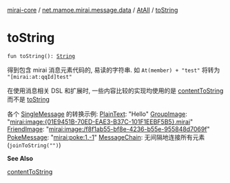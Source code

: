 [mirai-core](../../index.md) / [net.mamoe.mirai.message.data](../index.md) / [AtAll](index.md) / [toString](./to-string.md)

# toString

`fun toString(): `[`String`](https://kotlinlang.org/api/latest/jvm/stdlib/kotlin/-string/index.html)

得到包含 mirai 消息元素代码的, 易读的字符串. 如 `At(member) + "test"` 将转为 `"[mirai:at:qqId]test"`

在使用消息相关 DSL 和扩展时, 一些内容比较的实现均使用的是 [contentToString](../-message/content-to-string.md) 而不是 [toString](../-message/to-string.md)

各个 [SingleMessage](../-single-message/index.md) 的转换示例:
[PlainText](../-plain-text/index.md): "Hello"
[GroupImage](../-group-image/index.md): "[mirai:image:{01E9451B-70ED-EAE3-B37C-101F1EEBF5B5}.mirai](#)"
[FriendImage](../-friend-image/index.md): "[mirai:image:/f8f1ab55-bf8e-4236-b55e-955848d7069f](mirai:image:/f8f1ab55-bf8e-4236-b55e-955848d7069f)"
[PokeMessage](../-poke-message/index.md): "[mirai:poke:1,-1](#)"
[MessageChain](../-message-chain/index.md): 无间隔地连接所有元素 (`joinToString("")`)

**See Also**

[contentToString](../-message/content-to-string.md)

